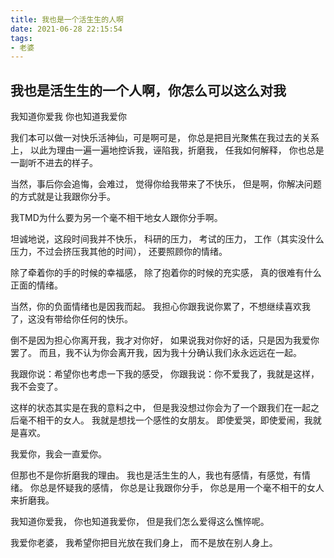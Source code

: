 ```yaml
---
title: 我也是一个活生生的人啊
date: 2021-06-28 22:15:54
tags:
- 老婆
---
```

## 我也是活生生的一个人啊，你怎么可以这么对我
<!-- more -->
我知道你爱我
你也知道我爱你

我们本可以做一对快乐活神仙，可是啊可是，
你总是把目光聚焦在我过去的关系上，
以此为理由一遍一遍地控诉我，诬陷我，折磨我，
任我如何解释，
你也总是一副听不进去的样子。

当然，事后你会追悔，会难过，
觉得你给我带来了不快乐，
但是啊，你解决问题的方式就是让我跟你分手。

我TMD为什么要为另一个毫不相干地女人跟你分手啊。

坦诚地说，这段时间我并不快乐，
科研的压力，
考试的压力，
工作（其实没什么压力，不过会挤压我其他的时间），
还要照顾你的情绪。

除了牵着你的手的时候的幸福感，
除了抱着你的时候的充实感，
真的很难有什么正面的情绪。

当然，你的负面情绪也是因我而起。
我担心你跟我说你累了，不想继续喜欢我了，这没有带给你任何的快乐。

倒不是因为担心你离开我，我才对你好，
如果说我对你好的话，只是因为我爱你罢了。
而且，我不认为你会离开我，因为我十分确认我们永永远远在一起。

我跟你说：希望你也考虑一下我的感受，
你跟我说：你不爱我了，我就是这样，我不会变了。

这样的状态其实是在我的意料之中，
但是我没想过你会为了一个跟我们在一起之后毫不相干的女人。
我就是想找一个感性的女朋友。
即使爱哭，即使爱闹，我就是喜欢。

我爱你，我会一直爱你。

但那也不是你折磨我的理由。
我也是活生生的人，我也有感情，有感觉，有情绪。
你总是怀疑我的感情，
你总是让我跟你分手，
你总是用一个毫不相干的女人来折磨我。

我知道你爱我，
你也知道我爱你，
但是我们怎么爱得这么憔悴呢。

我爱你老婆，
我希望你把目光放在我们身上，
而不是放在别人身上。

